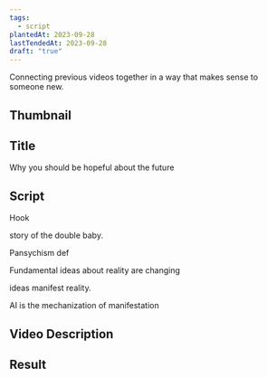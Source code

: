 ```yaml
---
tags:
  - script
plantedAt: 2023-09-28
lastTendedAt: 2023-09-28
draft: "true"
---
```

Connecting previous videos together in a way that makes sense to someone new.

## Thumbnail



## Title

Why you should be hopeful about the future



## Script

Hook

story of the double baby.

Pansychism def

Fundamental ideas about reality are changing



ideas manifest reality.

AI is the mechanization of manifestation





## Video Description
## Result